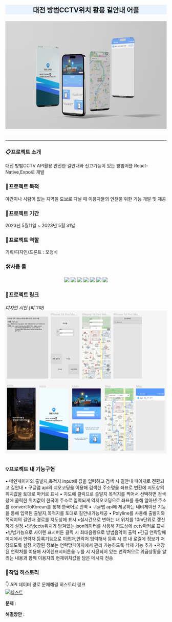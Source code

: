 ## <p align="center" style="background-color:#EAF4FF"><span >대전 방범CCTV위치 활용 길안내 어플</span> </p>

###### <p align="center">[![텍스트](./ReadmeImg/siteImg.png)](https://jeong0214.github.io/Project04_ReactWeb/)</p>

---

### 📋프로젝트 소개

대전 방범CCTV API활용 안전한 길안내와 신고기능이 있는 방범어플 React-Native,Expo로 개발

### 📌프로젝트 목적

야간이나 사람이 없는 지역을 도보로 다닐 때 이용자들의 안전을 위한 기능 개발 및 제공

### 📅프로젝트 기간

2023년 5월11일 ~ 2023년 5월 31일

### 👥프로젝트 역할

기획/디자인/프론트 : 오정석

### 🛠사용 툴

<div align="center">
	<img src="https://img.shields.io/badge/androidstudio-3DDC84?style=flat&logo=androidstudio&logoColor=white" />
	<img src="https://img.shields.io/badge/node.js-339933?style=flat&logo=nodedotjs&logoColor=white" />
	<img src="https://img.shields.io/badge/JavaScript-F7DF1E?style=flat&logo=JavaScript&logoColor=white" />
	<img src="https://img.shields.io/badge/React-61DAFB?style=flat&logo=React&logoColor=white" />
	<img src="https://img.shields.io/badge/expo-000020?style=flat&logo=expo&logoColor=white" />
	<img src="https://img.shields.io/badge/GitHub-181717?style=flat&logo=Github&logoColor=white" />
	<img src="https://img.shields.io/badge/Figma-F24e1e?style=flat&logo=Figma&logoColor=white" />
</div>

### 🔗프로젝트 링크

###### <p align="left">디자인 시안 (피그마)[![텍스트](./ReadmeImg/figma.png)](https://www.figma.com/file/X3dZkvNlJOnyDw3GPHWlcd/4%EC%B0%A8-%ED%94%84%EB%A1%9C%EC%A0%9D%ED%8A%B8_%EB%A9%8D%EB%83%A5%EC%9D%B4%EB%9E%91?node-id=0%3A1&t=y5UWV4usFotboNmd-1)</p>

### 💡프로젝트 내 기능구현

▪ 메인페이지의 출발지,목적지 input에 값을 입력하고 검색 시 길안내 페이지로 전환되고 길안내
▪ 구글맵 api의 지오코딩을 이용해 검색한 주소명을 좌표로 변환에 지도상의 위치값을 토대로 마커로 표시
▪ 지도에 클릭으로 출발지 목적지를 찍어서 선택하면 검색창에 클릭한 위치값이 한국어 주소로 입력되게 역지오코딩으로 좌표를 통해 알아낸 주소를 convertToKorean를 통해 한국어로 번역
▪ 구글맵 api에 제공하는 네비게이션 기능을 통해 입력된 출발지,목적지를 토대로 길안내기능제공
▪ Polyline를 사용해 출발지와 목적지의 길안내 경로를 지도상에 표시
▪실시간으로 변하는 내 위치를 10m단위로 갱신하게 설정
▪방범cctv위치가 담겨있는 json데이터를 사용해 지도상에 cctv마커로 표시
▪방범기능으로 사이렌 표시버튼 클릭 시 최대음량으로 방범음악이 출력
▪긴급 연락망페이지에서 연락처 등록기능으로 이름과,연락처 입력해서 등록 시 앱 내 로컬에 정보가 저장되도록 설정 저장된 정보는 연락망페이지에서 관리 가능하도록 삭제 기능 추가
▪저장된 연락처를 이용해 사이렌표시버튼을 누를 시 저장되어 있는 연락처으로 위급상황을 알리는 내용과 함께 이용자의 현재위치값을 담은 메시지 전송

### 📝작업 히스토리

👇 API 데이터 경로 문제해결 히스토리 링크<br>
[![텍스트](./ReadmeImg/GWTO.png)]()

**문제** :

**해결방안** :
